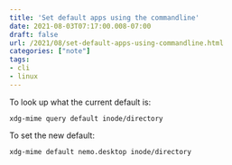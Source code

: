 ```yaml
---
title: 'Set default apps using the commandline'
date: 2021-08-03T07:17:00.008-07:00
draft: false
url: /2021/08/set-default-apps-using-commandline.html
categories: ["note"]
tags: 
- cli
- linux
---
```


To look up what the current default is:

```
xdg-mime query default inode/directory
```

To set the new default:

```
xdg-mime default nemo.desktop inode/directory
```